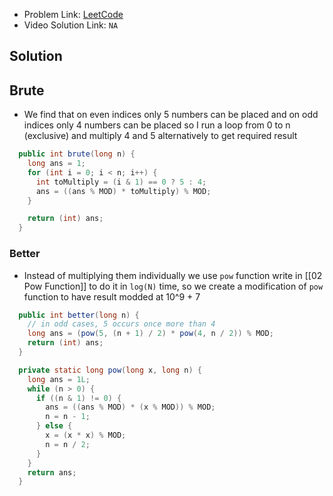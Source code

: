 - Problem Link: [LeetCode](https://leetcode.com/problems/count-good-numbers)
- Video Solution Link: `NA`
## Solution
## Brute
- We find that on even indices only 5 numbers can be placed and on odd indices only 4 numbers can be placed so I run a loop from 0 to n (exclusive) and multiply 4 and 5 alternatively to get required result
```java
  public int brute(long n) {
    long ans = 1;
    for (int i = 0; i < n; i++) {
      int toMultiply = (i & 1) == 0 ? 5 : 4;
      ans = ((ans % MOD) * toMultiply) % MOD;
    }

    return (int) ans;
  }
```
### Better
- Instead of multiplying them individually we use `pow` function write in [[02 Pow Function]] to do it in `log(N)` time, so we create a modification of `pow` function to have result modded at 10^9 + 7   
```java
  public int better(long n) {
    // in odd cases, 5 occurs once more than 4
    long ans = (pow(5, (n + 1) / 2) * pow(4, n / 2)) % MOD;
    return (int) ans;
  }

  private static long pow(long x, long n) {
    long ans = 1L;
    while (n > 0) {
      if ((n & 1) != 0) {
        ans = ((ans % MOD) * (x % MOD)) % MOD;
        n = n - 1;
      } else {
        x = (x * x) % MOD;
        n = n / 2;
      }
    }
    return ans;
  }
```